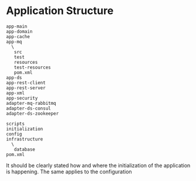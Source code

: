 # Application Structure
```
app-main
app-domain
app-cache
app-mq
  \
   src
   test
   resources
   test-resources
   pom.xml
app-ds
app-rest-client
app-rest-server
app-xml
app-security
adapter-mq-rabbitmq
adapter-ds-consul
adapter-ds-zookeeper

scripts
initialization
config
infrastructure
  \
   database
pom.xml
```

It should be clearly stated how and where the initialization of the application is happening.
The same applies to the configuration
